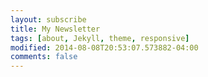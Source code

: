 ```yaml
---
layout: subscribe
title: My Newsletter
tags: [about, Jekyll, theme, responsive]
modified: 2014-08-08T20:53:07.573882-04:00
comments: false
---
```

